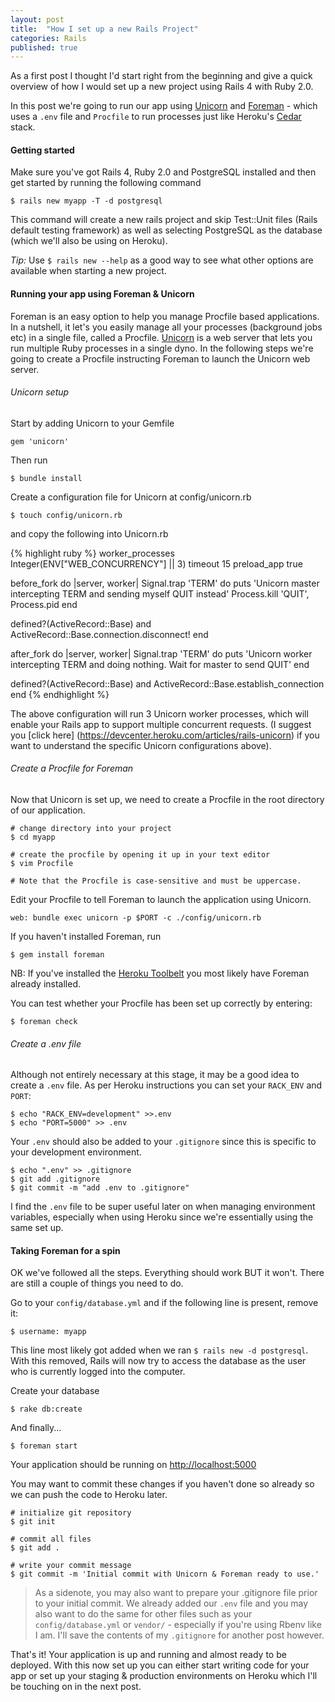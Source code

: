 ```yaml
---
layout: post
title:  "How I set up a new Rails Project"
categories: Rails
published: true
---
```


As a first post I thought I'd start right from the beginning and give a quick overview of how I would set up a new project using Rails 4 with Ruby 2.0.

In this post we're going to run our app using [Unicorn](https://devcenter.heroku.com/articles/rails-unicorn) and [Foreman](https://github.com/ddollar/foreman) - which uses a `.env` file and `Procfile` to run processes just like Heroku's [Cedar](https://devcenter.heroku.com/articles/cedar/) stack.

#### Getting started

Make sure you've got Rails 4, Ruby 2.0 and PostgreSQL installed and then get started by running the following command

    $ rails new myapp -T -d postgresql

This command will create a new rails project and skip Test::Unit files (Rails default testing framework) as well as selecting PostgreSQL as the database (which we'll also be using on Heroku).

*Tip:* Use `$ rails new --help` as a good way to see what other options are available when starting a new project.

#### Running your app using Foreman & Unicorn

Foreman is an easy option to help you manage Procfile based applications. In
a nutshell, it let's you easily manage all your processes (background jobs etc)
in a single file, called a Procfile. [Unicorn](https://devcenter.heroku.com/articles/rails-unicorn) is a web server that lets you run multiple Ruby processes in a single dyno. In the following steps we're going to create a Procfile instructing Foreman to launch the Unicorn web server.

###### Unicorn setup

Start by adding Unicorn to your Gemfile

    gem 'unicorn'

Then run

    $ bundle install

Create a configuration file for Unicorn at config/unicorn.rb

    $ touch config/unicorn.rb

and copy the following into Unicorn.rb

{% highlight ruby %}
worker_processes Integer(ENV["WEB_CONCURRENCY"] || 3)
timeout 15
preload_app true

before_fork do |server, worker|
  Signal.trap 'TERM' do
    puts 'Unicorn master intercepting TERM and sending myself QUIT instead'
    Process.kill 'QUIT', Process.pid
  end

  defined?(ActiveRecord::Base) and
    ActiveRecord::Base.connection.disconnect!
end

after_fork do |server, worker|
  Signal.trap 'TERM' do
    puts 'Unicorn worker intercepting TERM and doing nothing. Wait for master to
send QUIT'
  end

  defined?(ActiveRecord::Base) and
    ActiveRecord::Base.establish_connection
end 
{% endhighlight %}

The above configuration will run 3 Unicorn
worker processes, which will enable your Rails app to support multiple concurrent
requests. (I suggest you [click here]
(https://devcenter.heroku.com/articles/rails-unicorn) if you want to understand
the specific Unicorn configurations above).


###### Create a Procfile for Foreman

Now that Unicorn is set up, we need to create a Procfile in the root directory of our application.

    # change directory into your project
    $ cd myapp

    # create the procfile by opening it up in your text editor
    $ vim Procfile

    # Note that the Procfile is case-sensitive and must be uppercase.

Edit your Procfile to tell Foreman to launch the application
using Unicorn.

    web: bundle exec unicorn -p $PORT -c ./config/unicorn.rb

If you haven't installed Foreman, run 

    $ gem install foreman 

NB: If you've installed the [Heroku Toolbelt](https://toolbelt.heroku.com/) you most likely have Foreman
already installed.

You can test whether your Procfile has been set up correctly by entering:

    $ foreman check

###### Create a .env file

Although not entirely necessary at this stage, it may be a good idea to create a
`.env` file. As per Heroku instructions you can set your `RACK_ENV` and `PORT`:

    $ echo "RACK_ENV=development" >>.env
    $ echo "PORT=5000" >> .env

Your `.env` should also be added to your `.gitignore` since this is specific to
your development environment.

    $ echo ".env" >> .gitignore
    $ git add .gitignore
    $ git commit -m "add .env to .gitignore"

I find the `.env` file to be super useful later on when managing environment
variables, especially when using Heroku since we're essentially using the same
set up.

#### Taking Foreman for a spin

OK we've followed all the steps. Everything should work BUT it won't. There are
still a couple of things you need to do.

Go to your `config/database.yml` and if the following line is present, remove it:

    $ username: myapp

This line most likely got added when we ran `$ rails new -d postgresql`. With this removed, Rails will now try to access the database as the user who is currently logged
into the computer.

Create your database

    $ rake db:create

And finally...

    $ foreman start

Your application should be running on [http://localhost:5000](http://localhost:5000)


You may want to commit these changes if you haven't done so already so we
can push the code to Heroku later.

    # initialize git repository
    $ git init

    # commit all files
    $ git add .

    # write your commit message
    $ git commit -m 'Initial commit with Unicorn & Foreman ready to use.'

> As a sidenote, you may also want to prepare your .gitignore file prior to your
initial commit. We already added our `.env` file and you may also want to do the
same for other files such as your `config/database.yml` or `vendor/` -
especially if you're using Rbenv like I am. I'll save the contents of my `.gitignore` for another post however.


That's it! Your application is up and running and almost ready to be deployed. With
this now set up you can either start writing code for your app or set up your
staging & production environments on Heroku which I'll be touching on in the
next post.
